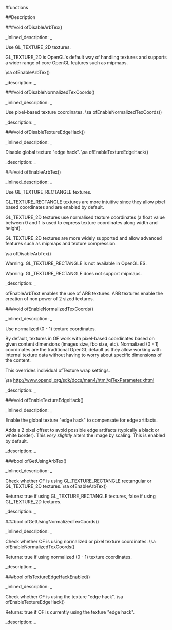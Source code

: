 #functions


<!--
_visible: True_
_advanced: False_
-->

##Description






<!----------------------------------------------------------------------------->

###void ofDisableArbTex()

<!--
_syntax: ofDisableArbTex()_
_name: ofDisableArbTex_
_returns: void_
_returns_description: _
_parameters: _
_version_started: _
_version_deprecated: _
_summary: _
_constant: False_
_static: False_
_visible: True_
_advanced: False_
-->

_inlined_description: _

Use GL_TEXTURE_2D textures.

GL_TEXTURE_2D is OpenGL's default way of handling textures and supports a
wider range of core OpenGL features such as mipmaps.

\sa ofEnableArbTex()





_description: _







<!----------------------------------------------------------------------------->

###void ofDisableNormalizedTexCoords()

<!--
_syntax: ofDisableNormalizedTexCoords()_
_name: ofDisableNormalizedTexCoords_
_returns: void_
_returns_description: _
_parameters: _
_version_started: _
_version_deprecated: _
_summary: _
_constant: False_
_static: False_
_visible: True_
_advanced: False_
-->

_inlined_description: _

Use pixel-based texture coordinates.
\sa ofEnableNormalizedTexCoords()





_description: _







<!----------------------------------------------------------------------------->

###void ofDisableTextureEdgeHack()

<!--
_syntax: ofDisableTextureEdgeHack()_
_name: ofDisableTextureEdgeHack_
_returns: void_
_returns_description: _
_parameters: _
_version_started: _
_version_deprecated: _
_summary: _
_constant: False_
_static: False_
_visible: True_
_advanced: False_
-->

_inlined_description: _

Disable global texture "edge hack".
\sa ofEnableTextureEdgeHack()





_description: _







<!----------------------------------------------------------------------------->

###void ofEnableArbTex()

<!--
_syntax: ofEnableArbTex()_
_name: ofEnableArbTex_
_returns: void_
_returns_description: _
_parameters: _
_version_started: _
_version_deprecated: _
_summary: _
_constant: False_
_static: False_
_visible: True_
_advanced: False_
-->

_inlined_description: _

Use GL_TEXTURE_RECTANGLE textures.

GL_TEXTURE_RECTANGLE textures are more intuitive since they allow pixel
based coordinates and are enabled by default.

GL_TEXTURE_2D textures use normalised texture coordinates (a float value
between 0 and 1 is used to express texture coordinates along width and
height).

GL_TEXTURE_2D textures are more widely supported and allow advanced features
such as mipmaps and texture compression.

\sa ofDisableArbTex()

Warning: GL_TEXTURE_RECTANGLE is not available in OpenGL ES.

Warning: GL_TEXTURE_RECTANGLE does not support mipmaps.





_description: _

ofEnableArbText enables the use of ARB textures. ARB textures enable the creation of non power of 2 sized textures.





<!----------------------------------------------------------------------------->

###void ofEnableNormalizedTexCoords()

<!--
_syntax: ofEnableNormalizedTexCoords()_
_name: ofEnableNormalizedTexCoords_
_returns: void_
_returns_description: _
_parameters: _
_version_started: _
_version_deprecated: _
_summary: _
_constant: False_
_static: False_
_visible: True_
_advanced: False_
-->

_inlined_description: _

Use normalized (0 - 1) texture coordinates.

By default, textures in OF work with pixel-based coordinates based on given
content dimensions (images size, fbo size, etc). Normalized (0 - 1)
coordinates are the traditional OpenGL default as they allow working with
internal texture data without having to worry about specific dimensions of
the content.

This overrides individual ofTexture wrap settings.

\sa http://www.opengl.org/sdk/docs/man4/html/glTexParameter.xhtml





_description: _







<!----------------------------------------------------------------------------->

###void ofEnableTextureEdgeHack()

<!--
_syntax: ofEnableTextureEdgeHack()_
_name: ofEnableTextureEdgeHack_
_returns: void_
_returns_description: _
_parameters: _
_version_started: _
_version_deprecated: _
_summary: _
_constant: False_
_static: False_
_visible: True_
_advanced: False_
-->

_inlined_description: _

Enable the global texture "edge hack" to compensate for edge artifacts.

Adds a 2 pixel offset to avoid possible edge artifacts (typically a black or
white border). This *very slightly* alters the image by scaling.  This is
enabled by default.





_description: _







<!----------------------------------------------------------------------------->

###bool ofGetUsingArbTex()

<!--
_syntax: ofGetUsingArbTex()_
_name: ofGetUsingArbTex_
_returns: bool_
_returns_description: _
_parameters: _
_version_started: _
_version_deprecated: _
_summary: _
_constant: False_
_static: False_
_visible: True_
_advanced: False_
-->

_inlined_description: _

Check whether OF is using GL_TEXTURE_RECTANGLE rectangular or GL_TEXTURE_2D textures.
\sa ofEnableArbTex()

Returns: true if using GL_TEXTURE_RECTANGLE textures, false if using GL_TEXTURE_2D textures.





_description: _







<!----------------------------------------------------------------------------->

###bool ofGetUsingNormalizedTexCoords()

<!--
_syntax: ofGetUsingNormalizedTexCoords()_
_name: ofGetUsingNormalizedTexCoords_
_returns: bool_
_returns_description: _
_parameters: _
_version_started: _
_version_deprecated: _
_summary: _
_constant: False_
_static: False_
_visible: True_
_advanced: False_
-->

_inlined_description: _

Check whether OF is using normalized or pixel texture coordinates.
\sa ofEnableNormalizedTexCoords()

Returns: true if using normalized (0 - 1) texture coordinates.





_description: _







<!----------------------------------------------------------------------------->

###bool ofIsTextureEdgeHackEnabled()

<!--
_syntax: ofIsTextureEdgeHackEnabled()_
_name: ofIsTextureEdgeHackEnabled_
_returns: bool_
_returns_description: _
_parameters: _
_version_started: _
_version_deprecated: _
_summary: _
_constant: False_
_static: False_
_visible: True_
_advanced: False_
-->

_inlined_description: _

Check whether OF is using the texture "edge hack".
\sa ofEnableTextureEdgeHack()

Returns: true if OF is currently using the texture "edge hack".





_description: _







<!----------------------------------------------------------------------------->

